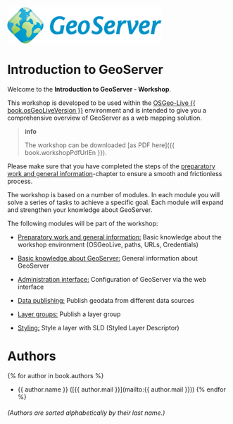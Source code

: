 ![](./assets/geoserver-logo.png)

# Introduction to GeoServer

Welcome to the **Introduction to GeoServer - Workshop**.

This workshop is developed to be used within the [OSGeo-Live {{ book.osGeoLiveVersion }}](https://live.osgeo.org) environment and is intended to give you a comprehensive overview of GeoServer as a web mapping solution. 

> **info**
>
> The workshop can be downloaded [as PDF here]({{ book.workshopPdfUrlEn }}). 

Please make sure that you have completed the steps of the 
[preparatory work and general information](environment/README.md)-chapter to ensure a smooth and frictionless process.

The workshop is based on a number of modules. In each module you will solve a series of tasks to achieve a specific goal. Each module will expand and strengthen your knowledge about GeoServer.

The following modules will be part of the workshop:

* [Preparatory work and general information:](environment/README.md)
Basic knowledge about the workshop environment (OSGeoLive, paths, URLs, Credentials)

* [Basic knowledge about GeoServer:](basics/README.md)
General information about GeoServer

* [Administration interface:](ui/README.md)
Configuration of GeoServer via the web interface

* [Data publishing:](data/README.md)
Publish geodata from different data sources

* [Layer groups:](group/README.md)
Publish a layer group

* [Styling:](styling/README.md)
Style a layer with SLD (Styled Layer Descriptor)

# Authors

{% for author in book.authors %}
  - {{ author.name }} ([{{ author.mail }}](mailto:{{ author.mail }}))
{% endfor %} <!--alle Autoren aktuell?-->

###### (Authors are sorted alphabetically by their last name.)
